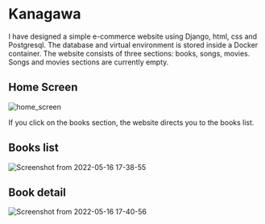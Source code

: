 # Kanagawa

I have designed a simple e-commerce website using Django, html, css and Postgresql. The database and virtual environment is stored inside a Docker container.
The website consists of three sections: books, songs, movies. Songs and movies sections are currently empty.

## Home Screen 

![home_screen](https://user-images.githubusercontent.com/77073029/168620173-a41c6a8f-14b3-4315-9afa-462970601924.png)

If you click on the books section, the website directs you to the books list. 

## Books list

![Screenshot from 2022-05-16 17-38-55](https://user-images.githubusercontent.com/77073029/168620353-47bfe2c4-3957-42fd-9a47-6de706230032.png)

## Book detail

![Screenshot from 2022-05-16 17-40-56](https://user-images.githubusercontent.com/77073029/168620415-26080228-6fda-41c8-abb4-188ec9243e54.png)
